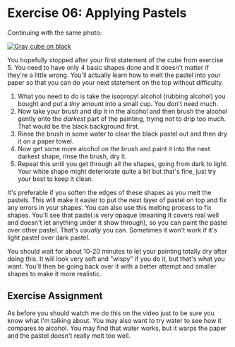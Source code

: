 Exercise 06: Applying Pastels
=============================

Continuing with the same photo:

[![Gray cube on black](https://s3.amazonaws.com/photos.learnartthehardway.com/basic_shapes/tiny/cube_gray_on_black.JPG)](https://s3.amazonaws.com/photos.learnartthehardway.com/basic_shapes/large/cube_gray_on_black.JPG)

You hopefully stopped after your first statement of the cube from exercise 5.  You need to have only 4 basic shapes done and it doesn't matter if they're a little wrong.  You'll actually learn how to melt the pastel into your paper so that you can do your next statement on the top without difficulty.

1. What you need to do is take the isopropyl alcohol (rubbing alcohol) you bought and put a *tiny* amount into a small cup.  You don't need much.
2. Now take your brush and dip it in the alcohol and then brush the alcohol gently onto the *darkest* part of the painting, trying not to drip too much.  That would be the black background first.
3. Rinse the brush in some water to clear the black pastel out and then dry it on a paper towel.
4. Now get some more alcohol on the brush and paint it into the next darkest shape, rinse the brush, dry it.
5. Repeat this until you get through all the shapes, going from dark to light.  Your white shape might deteriorate quite a bit but that's fine, just try your best to keep it clean.

It's preferable if you soften the edges of these shapes as you melt the pastels.  This will make it easier to put the next layer of pastel on top and fix any errors in your shapes.  You can also use this melting process to fix shapes.  You'll see that pastel is very opaque (meaning it covers real well and doesn't let anything under it show through), so you can paint the pastel over other pastel.  That's *usually* you can.  Sometimes it won't work if it's light pastel over dark pastel.

You should wait for about 10-20 minutes to let your painting totally dry after doing this.  It will look very soft and "wispy" if you do it, but that's what you want.  You'll then be going back over it with a better attempt and smaller shapes to make it more realistic.

Exercise Assignment
-------------------

As before you should watch me do this on the video just to be sure you know what I'm talking about.  You may also want to try water to see how it compares to alcohol.  You may find that water works, but it warps the paper and the pastel doesn't really melt too well.

